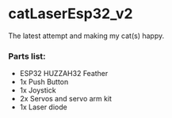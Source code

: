 # catLaserEsp32_v2
The latest attempt and making my cat(s) happy.

### Parts list:
* ESP32 HUZZAH32 Feather
* 1x Push Button
* 1x Joystick
* 2x Servos and servo arm kit
* 1x Laser diode
